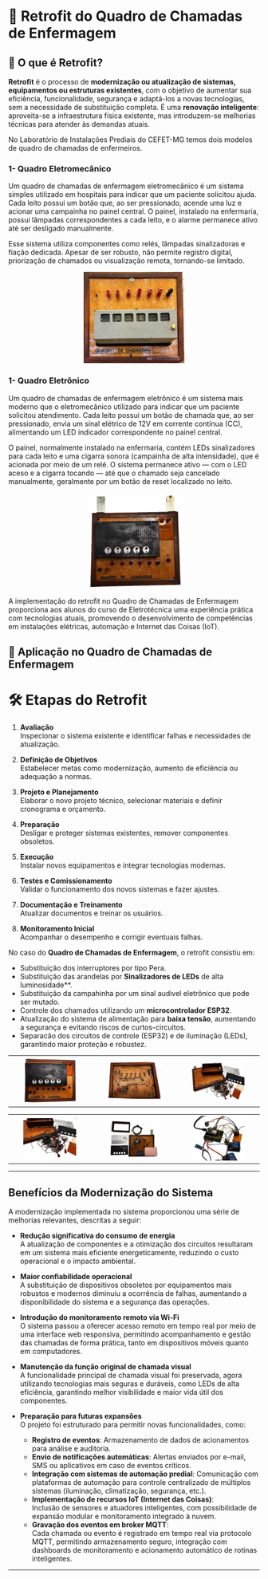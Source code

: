 # 🔧 Retrofit do Quadro de Chamadas de Enfermagem

## 🔬 O que é Retrofit?

**Retrofit** é o processo de **modernização ou atualização de sistemas, equipamentos ou estruturas existentes**, com o objetivo de aumentar sua eficiência, funcionalidade, segurança e adaptá-los a novas tecnologias, sem a necessidade de substituição completa. É uma **renovação inteligente**: aproveita-se a infraestrutura física existente, mas introduzem-se melhorias técnicas para atender às demandas atuais.

No Laboratório de Instalações Prediais do CEFET-MG temos dois modelos de quadro de chamadas de enfermeiros. 

### 1- Quadro Eletromecânico

Um quadro de chamadas de enfermagem eletromecânico é um sistema simples utilizado em hospitais para indicar que um paciente solicitou ajuda. Cada leito possui um botão que, ao ser pressionado, acende uma luz  e  acionar uma campainha no painel central. O painel, instalado na enfermaria, possui lâmpadas correspondentes a cada leito, e o alarme permanece ativo até ser desligado manualmente.

Esse sistema utiliza componentes como relés, lâmpadas sinalizadoras e fiação dedicada. Apesar de ser robusto, não permite registro digital, priorização de chamados ou visualização remota, tornando-se limitado.
<p align="center">
  <img src="https://raw.githubusercontent.com/Epaminondaslage/quadro_de_chamadas/main/img/quadro_de_chamadas_eletromecanico.jpg" alt="Painel Eletromecanico" width="40%">
</p>

### 1- Quadro Eletrônico

Um quadro de chamadas de enfermagem eletrônico é um sistema mais moderno que o eletromecânico utilizado para indicar que um paciente solicitou atendimento. Cada leito possui um botão de chamada que, ao ser pressionado, envia um sinal elétrico de 12V em corrente contínua (CC), alimentando um LED indicador correspondente no painel central.

O painel, normalmente instalado na enfermaria, contém LEDs sinalizadores para cada leito e uma cigarra sonora (campainha de alta intensidade), que é acionada por meio de um relé. O sistema permanece ativo — com o LED aceso e a cigarra tocando — até que o chamado seja cancelado manualmente, geralmente por um botão de reset localizado no leito.

<p align="center">
  <img src="https://raw.githubusercontent.com/Epaminondaslage/quadro_de_chamadas/main/img/quadro_de_chamadas6.jpeg" alt="Painel atual" width="40%">
</p>

A implementação do retrofit no Quadro de Chamadas de Enfermagem proporciona aos alunos do curso de Eletrotécnica uma experiência prática com tecnologias atuais, promovendo o desenvolvimento de competências em instalações elétricas, automação e Internet das Coisas (IoT).

## 🔧 Aplicação no Quadro de Chamadas de Enfermagem

# 🛠️ Etapas do Retrofit

1. **Avaliação**  
   Inspecionar o sistema existente e identificar falhas e necessidades de atualização.

2. **Definição de Objetivos**  
   Estabelecer metas como modernização, aumento de eficiência ou adequação a normas.

3. **Projeto e Planejamento**  
   Elaborar o novo projeto técnico, selecionar materiais e definir cronograma e orçamento.

4. **Preparação**  
   Desligar e proteger sistemas existentes, remover componentes obsoletos.

5. **Execução**  
   Instalar novos equipamentos e integrar tecnologias modernas.

6. **Testes e Comissionamento**  
   Validar o funcionamento dos novos sistemas e fazer ajustes.

7. **Documentação e Treinamento**  
   Atualizar documentos e treinar os usuários.

8. **Monitoramento Inicial**  
   Acompanhar o desempenho e corrigir eventuais falhas.


No caso do **Quadro de Chamadas de Enfermagem**, o retrofit consistiu em:

- Substituição dos interruptores por tipo  Pera.
- Substituição das arandelas por **Sinalizadores de LEDs** de alta luminosidade**.
- Substituição da campahinha por um sinal audivel eletrônico que pode ser mutado.
- Controle dos chamados utilizando um **microcontrolador ESP32**.
- Atualização do sistema de alimentação para **baixa tensão**, aumentando a segurança e evitando riscos de curtos-circuitos.
- Separacão dos circuitos de controle (ESP32) e de iluminação (LEDs), garantindo maior proteção e robustez.
<table>
  <tr>
    <td align="center">
      <img src="https://raw.githubusercontent.com/Epaminondaslage/quadro_de_chamadas/main/img/quadro_de_chamadas.jpeg" alt="Detalhe 1" width="70%">
    </td>
    <td align="center">
      <img src="https://raw.githubusercontent.com/Epaminondaslage/quadro_de_chamadas/main/img/quadro_de_chamadas3.jpeg" alt="Detalhe 2" width="70%">
    </td>
    <td align="center">
      <img src="https://raw.githubusercontent.com/Epaminondaslage/quadro_de_chamadas/main/img/quadro_de_chamadas5.jpeg" alt="Detalhe 3" width="70%">
    </td>
  </tr>
</table>
  <table>
  <tr>
    <td align="center">
      <img src="https://raw.githubusercontent.com/Epaminondaslage/quadro_de_chamadas/main/img/quadro_de_chamadas8.jpeg" alt="quadro_de_chamadas" width="70%">
    </td>
    <td align="center">
      <img src="https://raw.githubusercontent.com/Epaminondaslage/quadro_de_chamadas/main/img/quadro_de_chamadas7.jpeg" alt="quadro_de_chamadas" width="70%">
    </td>
    <td align="center">
      <img src="https://raw.githubusercontent.com/Epaminondaslage/quadro_de_chamadas/main/img/quadro_de_chamadas9.jpeg" alt="quadro_de_chamadas" width="70%">
    </td>
  </tr>
</table>

---

## Benefícios da Modernização do Sistema

A modernização implementada no sistema proporcionou uma série de melhorias relevantes, descritas a seguir:

- **Redução significativa do consumo de energia**  
  A atualização de componentes e a otimização dos circuitos resultaram em um sistema mais eficiente energeticamente, reduzindo o custo operacional e o impacto ambiental.

- **Maior confiabilidade operacional**  
  A substituição de dispositivos obsoletos por equipamentos mais robustos e modernos diminuiu a ocorrência de falhas, aumentando a disponibilidade do sistema e a segurança das operações.

- **Introdução do monitoramento remoto via Wi-Fi**  
  O sistema passou a oferecer acesso remoto em tempo real por meio de uma interface web responsiva, permitindo acompanhamento e gestão das chamadas de forma prática, tanto em dispositivos móveis quanto em computadores.

- **Manutenção da função original de chamada visual**  
  A funcionalidade principal de chamada visual foi preservada, agora utilizando tecnologias mais seguras e duráveis, como LEDs de alta eficiência, garantindo melhor visibilidade e maior vida útil dos componentes.

- **Preparação para futuras expansões**  
  O projeto foi estruturado para permitir novas funcionalidades, como:
  - **Registro de eventos**: Armazenamento de dados de acionamentos para análise e auditoria.
  - **Envio de notificações automáticas**: Alertas enviados por e-mail, SMS ou aplicativos em caso de eventos críticos.
  - **Integração com sistemas de automação predial**: Comunicação com plataformas de automação para controle centralizado de múltiplos sistemas (iluminação, climatização, segurança, etc.).
  - **Implementação de recursos IoT (Internet das Coisas)**:  
    Inclusão de sensores e atuadores inteligentes, com possibilidade de expansão modular e monitoramento integrado à nuvem.
  - **Gravação dos eventos em broker MQTT**:  
    Cada chamada ou evento é registrado em tempo real via protocolo MQTT, permitindo armazenamento seguro, integração com dashboards de monitoramento e acionamento automático de rotinas inteligentes.

---

